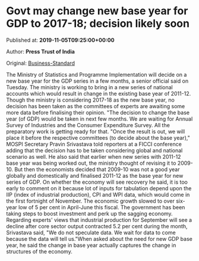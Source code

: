 
# Govt may change new base year for GDP to 2017-18; decision likely soon

Published at: **2019-11-05T09:25:00+00:00**

Author: **Press Trust of India**

Original: [Business-Standard](https://www.business-standard.com/article/pti-stories/new-base-year-for-gdp-to-be-decided-in-few-months-119110500852_1.html)

The Ministry of Statistics and Programme Implementation will decide on a new base year for the GDP series in a few months, a senior official said on Tuesday.
The ministry is working to bring in a new series of national accounts which would result in change in the existing base year of 2011-12.
Though the ministry is considering 2017-18 as the new base year, no decision has been taken as the committees of experts are awaiting some more data before finalising their opinion.
"The decision to change the base year (of GDP) would be taken in next few months. We are waiting for Annual Survey of Industries and the Consumer Expenditure Survey. All the preparatory work is getting ready for that.
"Once the result is out, we will place it before the respective committees (to decide about the base year)," MOSPI Secretary Pravin Srivastava told reporters at a FICCI conference adding that the decision has to be taken considering global and national scenario as well.
He also said that earlier when new series with 2011-12 base year was being worked out, the ministry thought of revising it to 2009-10.
But then the economists decided that 2009-10 was not a good year globally and domestically and finalised 2011-12 as the base year for new series of GDP.
On whether the economy will see recovery he said, it is too early to comment on it because lot of inputs for tabulation depend upon the IIP (index of industrial production), CPI and WPI data, which would come in the first fortnight of November.
The economic growth slowed to over six-year low of 5 per cent in April-June this fiscal. The government has been taking steps to boost investment and perk up the sagging economy.
Regarding experts' views that industrial production for September will see a decline after core sector output contracted 5.2 per cent during the month, Srivastava said, "We do not speculate data. We wait for data to come because the data will tell us."When asked about the need for new GDP base year, he said the change in base year actually captures the change in structures of the economy.
